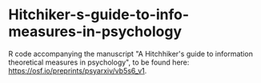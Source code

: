 # Hitchiker-s-guide-to-info-measures-in-psychology
R code accompanying the manuscript "A Hitchhiker's guide to information theoretical measures in psychology", to be found here: https://osf.io/preprints/psyarxiv/vb5s6_v1.
